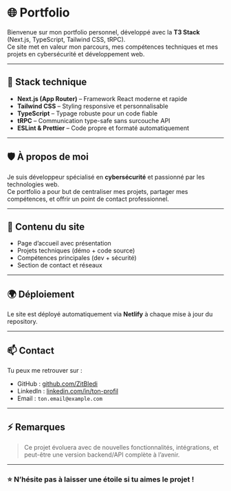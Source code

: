 # 🌐 Portfolio

Bienvenue sur mon portfolio personnel, développé avec la **T3 Stack** (Next.js, TypeScript, Tailwind CSS, tRPC).  
Ce site met en valeur mon parcours, mes compétences techniques et mes projets en cybersécurité et développement web.

---

## 🚀 Stack technique

- **Next.js (App Router)** – Framework React moderne et rapide
- **Tailwind CSS** – Styling responsive et personnalisable
- **TypeScript** – Typage robuste pour un code fiable
- **tRPC** – Communication type-safe sans surcouche API
- **ESLint & Prettier** – Code propre et formaté automatiquement

---

## 🛡️ À propos de moi

Je suis développeur spécialisé en **cybersécurité** et passionné par les technologies web.  
Ce portfolio a pour but de centraliser mes projets, partager mes compétences, et offrir un point de contact professionnel.

---

## 📁 Contenu du site

- Page d’accueil avec présentation
- Projets techniques (démo + code source)
- Compétences principales (dev + sécurité)
- Section de contact et réseaux

---

## 🌍 Déploiement

Le site est déployé automatiquement via **Netlify** à chaque mise à jour du repository.

---

## 📫 Contact

Tu peux me retrouver sur :

- GitHub : [github.com/ZitBledi](https://github.com/)
- LinkedIn : [linkedin.com/in/ton-profil](https://linkedin.com/in/)
- Email : `ton.email@example.com`

---

## ⚡️ Remarques

> Ce projet évoluera avec de nouvelles fonctionnalités, intégrations, et peut-être une version backend/API complète à l’avenir.

---

### ⭐️ N’hésite pas à laisser une étoile si tu aimes le projet !

